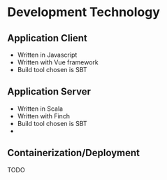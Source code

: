 # Development Technology

## Application Client
- Written in Javascript  
- Written with Vue framework
- Build tool chosen is SBT

## Application Server

- Written in Scala
- Written with Finch
- Build tool chosen is SBT
-
## Containerization/Deployment

TODO 
